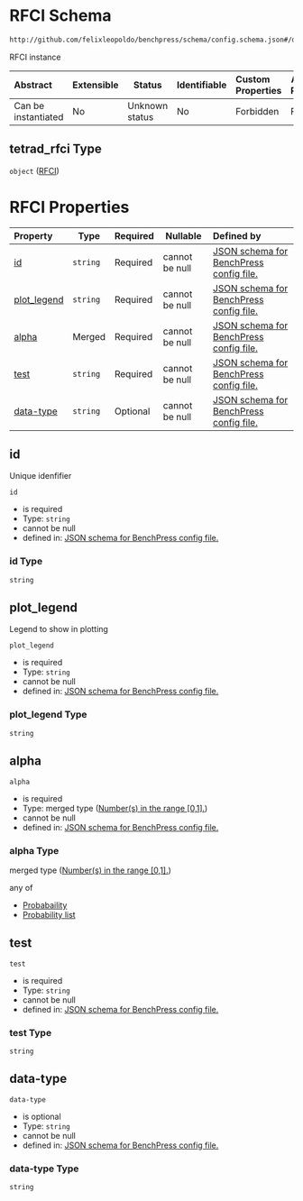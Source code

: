 # RFCI Schema

```txt
http://github.com/felixleopoldo/benchpress/schema/config.schema.json#/definitions/tetrad_rfci
```

RFCI instance


| Abstract            | Extensible | Status         | Identifiable | Custom Properties | Additional Properties | Access Restrictions | Defined In                                                                  |
| :------------------ | ---------- | -------------- | ------------ | :---------------- | --------------------- | ------------------- | --------------------------------------------------------------------------- |
| Can be instantiated | No         | Unknown status | No           | Forbidden         | Forbidden             | none                | [config.schema.json\*](../../out/config.schema.json "open original schema") |

## tetrad_rfci Type

`object` ([RFCI](config-definitions-tetrad_rfci.md))

# RFCI Properties

| Property                    | Type     | Required | Nullable       | Defined by                                                                                                                                                                                                        |
| :-------------------------- | -------- | -------- | -------------- | :---------------------------------------------------------------------------------------------------------------------------------------------------------------------------------------------------------------- |
| [id](#id)                   | `string` | Required | cannot be null | [JSON schema for BenchPress config file.](config-definitions-tetrad_rfci-properties-id.md "http&#x3A;//github.com/felixleopoldo/benchpress/schema/config.schema.json#/definitions/tetrad_rfci/properties/id")                   |
| [plot_legend](#plot_legend) | `string` | Required | cannot be null | [JSON schema for BenchPress config file.](config-definitions-tetrad_rfci-properties-plot_legend.md "http&#x3A;//github.com/felixleopoldo/benchpress/schema/config.schema.json#/definitions/tetrad_rfci/properties/plot_legend") |
| [alpha](#alpha)             | Merged   | Required | cannot be null | [JSON schema for BenchPress config file.](config-definitions-numbers-in-the-range-01.md "http&#x3A;//github.com/felixleopoldo/benchpress/schema/config.schema.json#/definitions/tetrad_rfci/properties/alpha")           |
| [test](#test)               | `string` | Required | cannot be null | [JSON schema for BenchPress config file.](config-definitions-tetrad_rfci-properties-test.md "http&#x3A;//github.com/felixleopoldo/benchpress/schema/config.schema.json#/definitions/tetrad_rfci/properties/test")               |
| [data-type](#data-type)     | `string` | Optional | cannot be null | [JSON schema for BenchPress config file.](config-definitions-tetrad_rfci-properties-data-type.md "http&#x3A;//github.com/felixleopoldo/benchpress/schema/config.schema.json#/definitions/tetrad_rfci/properties/data-type")     |

## id

Unique idenfifier


`id`

-   is required
-   Type: `string`
-   cannot be null
-   defined in: [JSON schema for BenchPress config file.](config-definitions-tetrad_rfci-properties-id.md "http&#x3A;//github.com/felixleopoldo/benchpress/schema/config.schema.json#/definitions/tetrad_rfci/properties/id")

### id Type

`string`

## plot_legend

Legend to show in plotting


`plot_legend`

-   is required
-   Type: `string`
-   cannot be null
-   defined in: [JSON schema for BenchPress config file.](config-definitions-tetrad_rfci-properties-plot_legend.md "http&#x3A;//github.com/felixleopoldo/benchpress/schema/config.schema.json#/definitions/tetrad_rfci/properties/plot_legend")

### plot_legend Type

`string`

## alpha




`alpha`

-   is required
-   Type: merged type ([Number(s) in the range \[0,1\].](config-definitions-numbers-in-the-range-01.md))
-   cannot be null
-   defined in: [JSON schema for BenchPress config file.](config-definitions-numbers-in-the-range-01.md "http&#x3A;//github.com/felixleopoldo/benchpress/schema/config.schema.json#/definitions/tetrad_rfci/properties/alpha")

### alpha Type

merged type ([Number(s) in the range \[0,1\].](config-definitions-numbers-in-the-range-01.md))

any of

-   [Probabaility](config-definitions-probabaility.md "check type definition")
-   [Probability list](config-definitions-numbers-in-the-range-01-anyof-probability-list.md "check type definition")

## test




`test`

-   is required
-   Type: `string`
-   cannot be null
-   defined in: [JSON schema for BenchPress config file.](config-definitions-tetrad_rfci-properties-test.md "http&#x3A;//github.com/felixleopoldo/benchpress/schema/config.schema.json#/definitions/tetrad_rfci/properties/test")

### test Type

`string`

## data-type




`data-type`

-   is optional
-   Type: `string`
-   cannot be null
-   defined in: [JSON schema for BenchPress config file.](config-definitions-tetrad_rfci-properties-data-type.md "http&#x3A;//github.com/felixleopoldo/benchpress/schema/config.schema.json#/definitions/tetrad_rfci/properties/data-type")

### data-type Type

`string`
